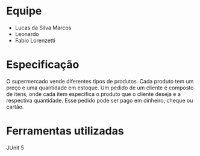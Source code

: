 # Equipe

- Lucas da Silva Marcos
- Leonardo
- Fabio Lorenzetti 

# Especificação

O supermercado vende diferentes tipos de produtos.
Cada produto tem um preço e uma quantidade em estoque.
Um pedido de um cliente é composto de itens,
onde cada item especifica o produto que o cliente deseja
e a respectiva quantidade.
Esse pedido pode ser pago em dinheiro, cheque ou cartão.

# Ferramentas utilizadas
JUnit 5
